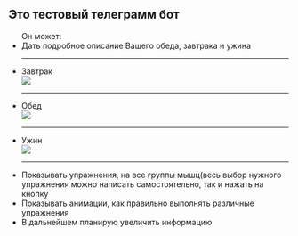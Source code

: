 <h2>Это тестовый телеграмм бот </h2>

<ul>
Он может:
<li>Дать подробное описание Вашего обеда, завтрака и ужина </li>
  <hr/>
  <li>Завтрак </li>
  <img src="https://sun9-36.userapi.com/63Q1HhP0KJYz7wmYRBUk2z5nsx7fKHhmFSMyMg/dhcfQlnESFw.jpg"/>
  <hr/>
  <li>Обед </li>
  <img src="https://sun9-36.userapi.com/63Q1HhP0KJYz7wmYRBUk2z5nsx7fKHhmFSMyMg/dhcfQlnESFw.jpg"/>
  <hr/>
   <li>Ужин </li>
  <img src="https://sun9-36.userapi.com/63Q1HhP0KJYz7wmYRBUk2z5nsx7fKHhmFSMyMg/dhcfQlnESFw.jpg"/>
  <hr/>
  <li>Показывать упражнения, на все группы мышц(весь выбор нужного упражнения можно написать самостоятельно, так и нажать на кнопку</li>
<li>Показывать анимации, как правильно выполнять различные упражнения </li>
<li>В дальнейшем планирую увеличить информацию</li>
</ul>
